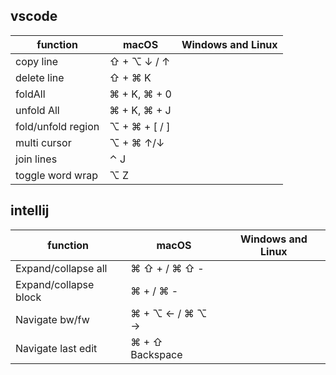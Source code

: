 
## vscode 

| function           | macOS         | Windows and Linux |
| ------------------ | ------------- | ----------------- |
| copy line          | ⇧ + ⌥ ↓ / ↑   |                   |
| delete line        | ⇧ + ⌘ K       |                   |
| foldAll            | ⌘ + K, ⌘ + 0  |                   |
| unfold All         | ⌘ + K, ⌘ + J  |                   |
| fold/unfold region | ⌥ + ⌘ + [ / ] |                   |
| multi cursor       | ⌥ + ⌘ ↑/↓     |                   |
| join lines         | ⌃ J           |                   |
| toggle word wrap   | ⌥ Z           |                   |



## intellij
| function              | macOS           | Windows and Linux |
| --------------------- | --------------- | ----------------- |
| Expand/collapse all   | ⌘ ⇧ + / ⌘ ⇧ -   |                   |
| Expand/collapse block | ⌘ + / ⌘ -       |                   |
| Navigate bw/fw        | ⌘ + ⌥ ← / ⌘ ⌥ → |                   |
| Navigate last edit    | ⌘ + ⇧ Backspace |                   |
